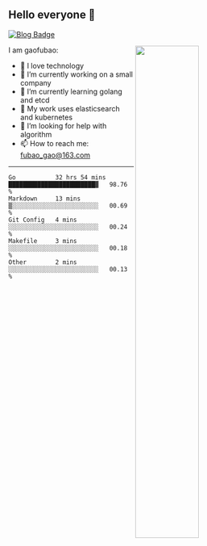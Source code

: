 ## Hello everyone 👋

[![Blog Badge](https://img.shields.io/badge/blog-60k+%20pageview-brightgreen)](https://www.jianshu.com/u/d777ec56a358)

<img align="right" width="50%" src="https://github-readme-stats.vercel.app/api?username=gaofubao&theme=dark">

I am gaofubao:

- 🔭 I love technology
- 🌱 I’m currently working on a small company
- 👯 I’m currently learning golang and etcd
- 💬 My work uses elasticsearch and kubernetes
- 🤔 I’m looking for help with algorithm
- 📫 How to reach me: fubao_gao@163.com

---


<!--START_SECTION:waka-->
```text
Go           32 hrs 54 mins  ████████████████████████▓   98.76 % 
Markdown     13 mins         ▒░░░░░░░░░░░░░░░░░░░░░░░░   00.69 % 
Git Config   4 mins          ░░░░░░░░░░░░░░░░░░░░░░░░░   00.24 % 
Makefile     3 mins          ░░░░░░░░░░░░░░░░░░░░░░░░░   00.18 % 
Other        2 mins          ░░░░░░░░░░░░░░░░░░░░░░░░░   00.13 % 
```
<!--END_SECTION:waka-->
